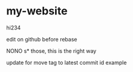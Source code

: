 # my-website
hi234

edit on github before rebase

NONO s* those, this is the right way

update for move tag to latest commit id example
